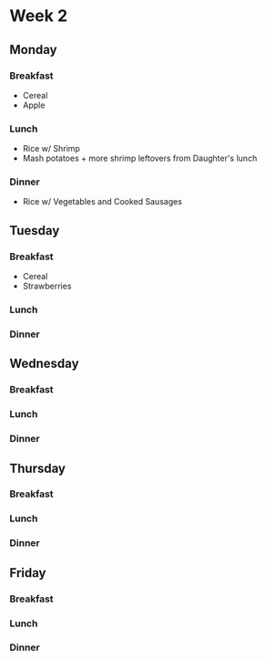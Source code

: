 # Week 2

## Monday

### Breakfast

- Cereal
- Apple

### Lunch

- Rice w/ Shrimp
- Mash potatoes + more shrimp leftovers from Daughter's lunch

### Dinner

- Rice w/ Vegetables and Cooked Sausages

## Tuesday

### Breakfast

- Cereal
- Strawberries

### Lunch

### Dinner

## Wednesday

### Breakfast

### Lunch

### Dinner

## Thursday

### Breakfast

### Lunch

### Dinner

## Friday

### Breakfast

### Lunch

### Dinner
